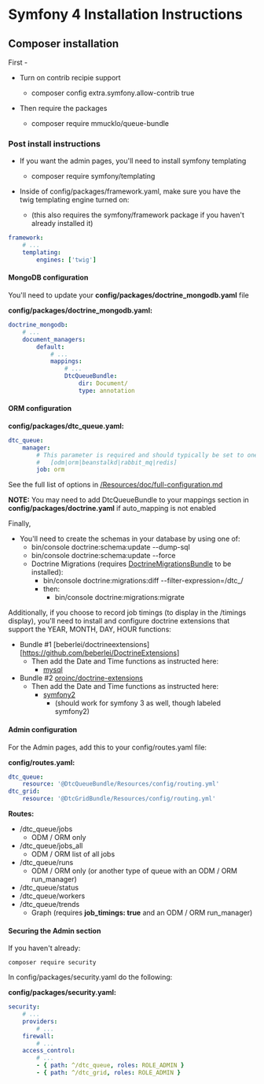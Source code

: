 # Symfony 4 Installation Instructions

## Composer installation

First -

   * Turn on contrib recipie support
      * composer config extra.symfony.allow-contrib true

   * Then require the packages
      * composer require mmucklo/queue-bundle
   
### Post install instructions

   * If you want the admin pages, you'll need to install symfony templating
      * composer require symfony/templating
       
   * Inside of config/packages/framework.yaml, make sure you have the twig templating engine turned on:
      * (this also requires the symfony/framework package if you haven't already installed it)

```yaml
framework:
    # ...
    templating:
        engines: ['twig']
```

#### MongoDB configuration

You'll need to update your __config/packages/doctrine_mongodb.yaml__ file

__config/packages/doctrine_mongodb.yaml:__
```yaml
doctrine_mongodb:
    # ...
    document_managers:
        default:
            # ...
            mappings:
                # ...
                DtcQueueBundle:
                    dir: Document/
                    type: annotation
```

#### ORM configuration

__config/packages/dtc_queue.yaml:__
```yaml
dtc_queue:
    manager:
        # This parameter is required and should typically be set to one of:
        #   [odm|orm|beanstalkd|rabbit_mq|redis]
        job: orm
```

See the full list of options in [/Resources/doc/full-configuration.md](/Resources/doc/full-configuration.md)

__NOTE:__ You may need to add DtcQueueBundle to your mappings section in __config/packages/doctrine.yaml__ if auto_mapping is not enabled

Finally,

   * You'll need to create the schemas in your database by using one of:
      * bin/console doctrine:schema:update --dump-sql
      * bin/console doctrine:schema:update --force
      * Doctrine Migrations (requires [DoctrineMigrationsBundle](https://github.com/doctrine/DoctrineMigrationsBundle) to be installed):
         * bin/console doctrine:migrations:diff --filter-expression=/dtc_/
         * then:
            * bin/console doctrine:migrations:migrate

Additionally, if you choose to record job timings (to display in the /timings display), you'll need to install and configure doctrine extensions that support 
 the YEAR, MONTH, DAY, HOUR functions:

   * Bundle #1 [beberlei/doctrineextensions][https://github.com/beberlei/DoctrineExtensions]
      * Then add the Date and Time functions as instructed here:
         * [mysql](https://github.com/beberlei/DoctrineExtensions/blob/master/config/mysql.yml)
   * Bundle #2 [oroinc/doctrine-extensions](https://github.com/oroinc/doctrine-extensions)
      * Then add the Date and Time functions as instructed here:
         * [symfony2](https://github.com/oroinc/doctrine-extensions#symfony2)
            * (should work for symfony 3 as well, though labeled symfony2)


#### Admin configuration

For the Admin pages, add this to your config/routes.yaml file:

__config/routes.yaml:__
```yaml
dtc_queue:
    resource: '@DtcQueueBundle/Resources/config/routing.yml'
dtc_grid:
    resource: '@DtcGridBundle/Resources/config/routing.yml'
```

__Routes:__
   * /dtc_queue/jobs
      * ODM / ORM only
   * /dtc_queue/jobs_all
      * ODM / ORM list of all jobs
   * /dtc_queue/runs
      * ODM / ORM only (or another type of queue with an ODM / ORM run_manager)
   * /dtc_queue/status
   * /dtc_queue/workers
   * /dtc_queue/trends
      * Graph (requires __job_timings: true__ and an ODM / ORM run_manager)

#### Securing the Admin section

If you haven't already:

```
composer require security
```

In config/packages/security.yaml do the following:

__config/packages/security.yaml:__
```yaml
security:
    # ...
    providers:
        # ...
    firewall:
        # ...
    access_control:
        # ...
        - { path: ^/dtc_queue, roles: ROLE_ADMIN }
        - { path: ^/dtc_grid, roles: ROLE_ADMIN }
```
